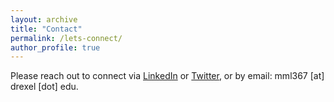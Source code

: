 ```yaml
---
layout: archive
title: "Contact"
permalink: /lets-connect/
author_profile: true
---
```



Please reach out to connect via [LinkedIn](https://www.linkedin.com/in/marymlucas/) or [Twitter](https://twitter.com/mary_m_lucas), or by email: mml367 [at] drexel [dot] edu.